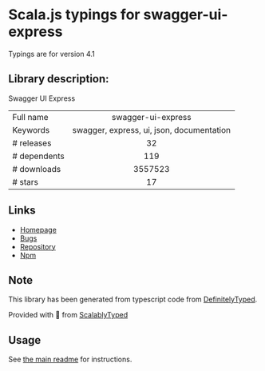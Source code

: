 
# Scala.js typings for swagger-ui-express

Typings are for version 4.1

## Library description:
Swagger UI Express

|                    |                 |
| ------------------ | :-------------: |
| Full name          | swagger-ui-express |
| Keywords           | swagger, express, ui, json, documentation |
| # releases         | 32 |
| # dependents       | 119 |
| # downloads        | 3557523 |
| # stars            | 17 |

## Links
- [Homepage](https://github.com/scottie1984/swagger-ui-express)
- [Bugs](https://github.com/scottie1984/swagger-ui-express/issues)
- [Repository](https://github.com/scottie1984/swagger-ui-express)
- [Npm](https://www.npmjs.com/package/swagger-ui-express)
    


## Note
This library has been generated from typescript code from [DefinitelyTyped](https://definitelytyped.org).

Provided with :purple_heart: from [ScalablyTyped](https://github.com/oyvindberg/ScalablyTyped)

## Usage
See [the main readme](../../readme.md) for instructions.


